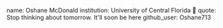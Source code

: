 name: Oshane McDonald 
institution: University of Central Florida 🚩 
quote: Stop thinking about tomorrow. It'll soon be here
github_user: Oshane713
